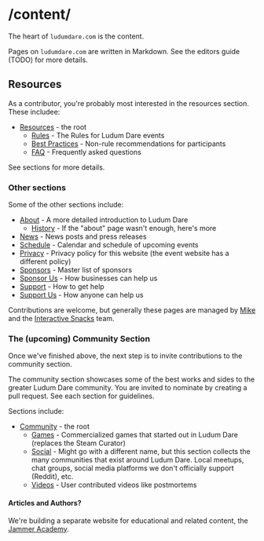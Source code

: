 # /content/
The heart of `ludumdare.com` is the content.

Pages on `ludumdare.com` are written in Markdown. See the editors guide (TODO) for more details.


## Resources
As a contributor, you're probably most interested in the resources section. These includee:

* [Resources](resources) - the root
  * [Rules](resources/rules) - The Rules for Ludum Dare events
  * [Best Practices](resources/best-practices) - Non-rule recommendations for participants
  * [FAQ](resources/faq) - Frequently asked questions

See sections for more details.


### Other sections
Some of the other sections include:

* [About](about) - A more detailed introduction to Ludum Dare
  * [History](about/history) - If the "about" page wasn't enough, here's more
* [News](news) - News posts and press releases
* [Schedule](schedule) - Calendar and schedule of upcoming events
* [Privacy](privacy) - Privacy policy for this website (the event website has a different policy)
* [Sponsors](sponsors) - Master list of sponsors
* [Sponsor Us](sponsor-us) - How businesses can help us
* [Support](support) - How to get help
* [Support Us](sponsor-us) - How anyone can help us

Contributions are welcome, but generally these pages are managed by [Mike](https://github.com/mikekasprzak) and the [Interactive Snacks](https://github.com/InteractiveSnacks) team.


### The (upcoming) Community Section
Once we've finished above, the next step is to invite contributions to the community section.

The community section showcases some of the best works and sides to the greater Ludum Dare community. You are invited to nominate by creating a pull request. See each section for guidelines.

Sections include:

* [Community](community) - the root
  * [Games](community/games) - Commercialized games that started out in Ludum Dare (replaces the Steam Curator)
  * [Social](community/social) - Might go with a different name, but this section collects the many communities that exist around Ludum Dare. Local meetups, chat groups, social media platforms we don't officially support (Reddit), etc.
  * [Videos](community/videos) - User contributed videos like postmortems 


#### Articles and Authors?
We're building a separate website for educational and related content, the [Jammer Academy](https://github.com/JammerAcademy).
